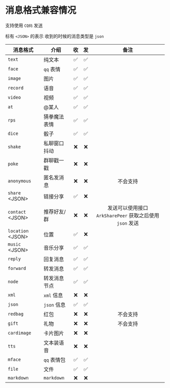 # 消息格式兼容情况

支持使用 `CQ码` 发送

标有 `<JSON>` 的表示 收到的时候的消息类型是 `json`

| 消息格式           | 介绍         |  收   |  发   |                           备注                           |
| ------------------ | ------------ | :---: | :---: | :------------------------------------------------------: |
| `text`             | 纯文本       |   ✅   |   ✅   |                                                          |
| `face`             | `qq` 表情    |   ✅   |   ✅   |                                                          |
| `image`            | 图片         |   ✅   |   ✅   |                                                          |
| `record`           | 语音         |   ✅   |   ✅   |                                                          |
| `video`            | 视频         |   ✅   |   ✅   |                                                          |
| `at`               | @某人        |   ✅   |   ✅   |                                                          |
| `rps`              | 猜拳魔法表情 |   ✅   |   ✅   |                                                          |
| `dice`             | 骰子         |   ✅   |   ✅   |                                                          |
| `shake`            | 私聊窗口抖动 |   ❌   |   ❌   |                                                          |
| `poke`             | 群聊戳一戳   |   ❌   |   ❌   |                                                          |
| `anonymous`        | 匿名发消息   |   ❌   |   ❌   |                         不会支持                         |
| `share` \<JSON>    | 链接分享     |   ✅   |   ❌   |                                                          |
| `contact` \<JSON>  | 推荐好友/群  |   ❌   |   ❌   | 发送可以使用接口 `ArkSharePeer` 获取之后使用 `json` 发送 |
| `location` \<JSON> | 位置         |   ✅   |   ❌   |                                                          |
| `music` \<JSON>    | 音乐分享     |   ✅   |   ✅   |                                                          |
| `reply`            | 回复消息     |   ✅   |   ✅   |                                                          |
| `forward`          | 转发消息     |   ✅   |   ✅   |                                                          |
| `node`             | 转发消息节点 |   ✅   |   ✅   |                                                          |
| `xml`              | `xml` 信息   |   ❌   |   ❌   |                                                          |
| `json`             | `json` 信息  |   ✅   |   ✅   |                                                          |
| `redbag`           | 红包         |   ❌   |   ❌   |                         不会支持                         |
| `gift`             | 礼物         |   ❌   |   ❌   |                         不会支持                         |
| `cardimage`        | 卡片图片     |   ❌   |   ❌   |                                                          |
| `tts`              | 文本装语音   |   ❌   |   ❌   |                                                          |
| `mface`            | `qq` 表情包  |   ✅   |   ✅   |                                                          |
| `file`             | 文件         |   ✅   |   ✅   |                                                          |
| `markdown`         | `markdown`   |   ❌   |   ❌   |                                                          |
